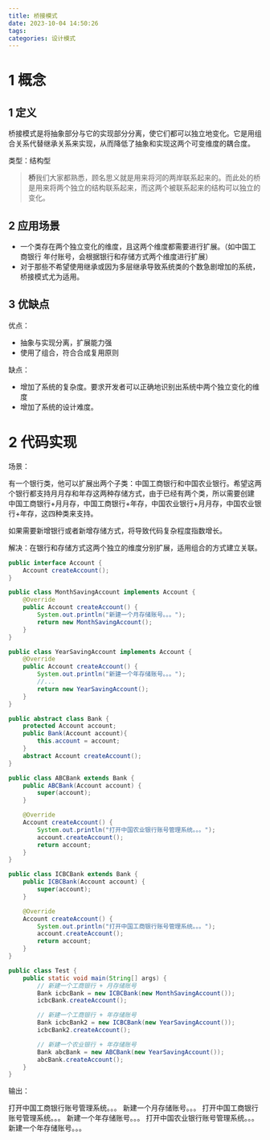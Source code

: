 ```yaml
---
title: 桥接模式
date: 2023-10-04 14:50:26
tags:
categories: 设计模式
---
```


# 1 概念

## 1 定义

桥接模式是将抽象部分与它的实现部分分离，使它们都可以独立地变化。它是用组合关系代替继承关系来实现，从而降低了抽象和实现这两个可变维度的耦合度。

类型：结构型

>**桥**我们大家都熟悉，顾名思义就是用来将河的两岸联系起来的。而此处的桥是用来将两个独立的结构联系起来，而这两个被联系起来的结构可以独立的变化。

## 2 应用场景

- 一个类存在两个独立变化的维度，且这两个维度都需要进行扩展。（如中国工商银行 年付账号，会根据银行和存储方式两个维度进行扩展）
- 对于那些不希望使用继承或因为多层继承导致系统类的个数急剧增加的系统，桥接模式尤为适用。

## 3 优缺点

优点：

- 抽象与实现分离，扩展能力强
- 使用了组合，符合合成复用原则

缺点：

- 增加了系统的复杂度。要求开发者可以正确地识别出系统中两个独立变化的维度
- 增加了系统的设计难度。

# 2 代码实现

场景：

有一个银行类，他可以扩展出两个子类：中国工商银行和中国农业银行。希望这两个银行都支持月月存和年存这两种存储方式，由于已经有两个类，所以需要创建 中国工商银行+月月存，中国工商银行+年存，中国农业银行+月月存，中国农业银行+年存，这四种类来支持。

如果需要新增银行或者新增存储方式，将导致代码复杂程度指数增长。

解决：在银行和存储方式这两个独立的维度分别扩展，适用组合的方式建立关联。

```java
public interface Account {
    Account createAccount();
}
```

```java
public class MonthSavingAccount implements Account {
    @Override
    public Account createAccount() {
        System.out.println("新建一个月存储账号。。。");
        return new MonthSavingAccount();
    }
}
```

```java
public class YearSavingAccount implements Account {
    @Override
    public Account createAccount() {
        System.out.println("新建一个年存储账号。。。");
        //...
        return new YearSavingAccount();
    }
}
```

```java
public abstract class Bank {
    protected Account account;
    public Bank(Account account){
        this.account = account;
    }
    abstract Account createAccount();
}
```

```java
public class ABCBank extends Bank {
    public ABCBank(Account account) {
        super(account);
    }

    @Override
    Account createAccount() {
        System.out.println("打开中国农业银行账号管理系统。。。");
        account.createAccount();
        return account;
    }
}
```

```java
public class ICBCBank extends Bank {
    public ICBCBank(Account account) {
        super(account);
    }

    @Override
    Account createAccount() {
        System.out.println("打开中国工商银行账号管理系统。。。");
        account.createAccount();
        return account;
    }
}
```

```java
public class Test {
    public static void main(String[] args) {
        // 新建一个工商银行 + 月存储账号
        Bank icbcBank = new ICBCBank(new MonthSavingAccount());
        icbcBank.createAccount();

        // 新建一个工商银行 + 年存储账号
        Bank icbcBank2 = new ICBCBank(new YearSavingAccount());
        icbcBank2.createAccount();

        // 新建一个农业银行 + 年存储账号
        Bank abcBank = new ABCBank(new YearSavingAccount());
        abcBank.createAccount();
    }
}
```

输出：

打开中国工商银行账号管理系统。。。
新建一个月存储账号。。。
打开中国工商银行账号管理系统。。。
新建一个年存储账号。。。
打开中国农业银行账号管理系统。。。
新建一个年存储账号。。。
